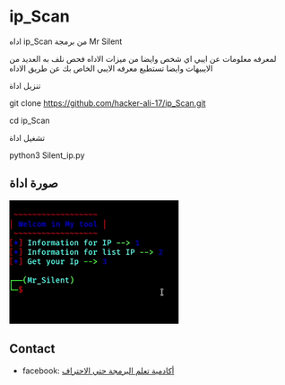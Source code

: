 ﻿# ip_Scan
اداه ip_Scan 
من برمجة Mr Silent

لمعرفه معلومات عن ايبي اي شخص وايضا من ميزات الاداه فحص نلف به العديد من الايبيهات وايضا تستطيع معرفه الايبي الخاص بك عن طريق الاداه

تنزيل اداة 

git clone https://github.com/hacker-ali-17/ip_Scan.git

cd ip_Scan

تشغيل اداة 

python3 Silent_ip.py 


## صورة اداة 

![](PoC.jpg)

## Contact

* facebook: [أكادمية تعلم البرمجة حتي الاحتراف
](https://www.facebook.com/Alloush.dz)














